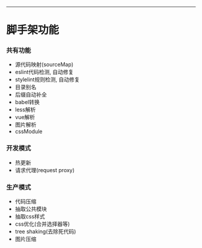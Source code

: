 ------
# 脚手架功能

### 共有功能
- 源代码映射(sourceMap)
- eslint代码检测, 自动修复
- stylelint规则检测, 自动修复
- 目录别名
- 后缀自动补全
- babel转换
- less解析
- vue解析
- 图片解析
- cssModule

### 开发模式
- 热更新
- 请求代理(request proxy)

### 生产模式
- 代码压缩
- 抽取公共模块
- 抽取css样式
- css优化(合并选择器等)
- tree shaking(去除死代码)
- 图片压缩